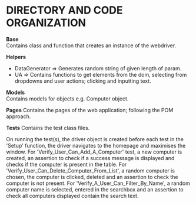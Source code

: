 ﻿# DIRECTORY AND CODE ORGANIZATION

**Base**  
Contains class and function that creates an instance of the webdriver.

**Helpers** 
- DataGenerator => Generates random string of given length of param.
- UA => Contains functions to get elements from the dom, selecting from dropdowns and user actions; clicking and inputting text.

**Models**  
Contains models for objects e.g. Computer object.

**Pages** 
Contains the pages of the web application; following the POM approach.

**Tests** 
Contains the test class files.

On running the test(s), the driver object is created before each test in the 'Setup' function, the driver navigates to the homepage and maximises the window.
For 'Verify_User_Can_Add_A_Computer' test, a new computer is created, an assertion to check if a success message is displayed and checks if the computer is present in the table.
For 'Verify_User_Can_Delete_Computer_From_List', a random computer is chosen, the computer is clicked, deleted and an assertion to check the computer is not present.
For 'Verify_A_User_Can_Filter_By_Name', a random computer name is selected, entered in the searchbox and an assertion to check all computers displayed contain the search text.